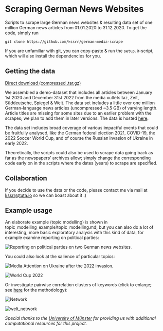 # Scraping German News Websites

Scripts to scrape large German news websites & resulting data set of one million German news articles from 01.01.2020 to 31.12.2020. To get the code, simply run 

```
git clone https://github.com/kssrr/german-media-scrape
```

If you are unfamiliar with git, you can copy-paste & run the `setup.R`-script, which will also install the dependencies for you. 

## Getting the data

[Direct download (compressed .tar.gz)](https://archive.org/download/german-media-scrape_202302/data.tar.gz)

We assembled a demo-dataset that includes all articles between January 1st 2020 and December 31st 2022 from the media outlets taz, Zeit, Süddeutsche, Spiegel & Welt. The data set includes a little over one million German-language news articles (uncompressed ~3.5 GB) of varying length. Article titles are missing for some sites due to an earlier problem with the scrapes; we plan to add them in later versions. The data is hosted [here](https://archive.org/details/german-media-scrape_202302).

The data set includes broad coverage of various impactful events that could be fruitfully analysed, like the German federal election 2021, COVID-19, the 2022 Soccer World Cup, and of course the Russian invasion of Ukraine in early 2022. 

Theoretically, the scripts could also be used to scrape data going back as far as the newspapers' archives allow; simply change the corresponding code early on in the scripts where the dates (years) to scrape are specified.


## Collaboration

If you decide to use the data or the code, please contact me via mail at kssrr@tuta.io so we can boast about it :)

## Example usage

An elaborate example (topic modelling) is shown in topic\_modelling\_example/topic\_modelling.md, but you can also do a lot of interesting, more basic exploratory analysis with this kind of data, for example examine reporting on political parties:

![Reporting on political parties on two German news websites.](https://user-images.githubusercontent.com/121236725/210736182-01f7a3f2-3f72-420c-b03e-8cc252426dba.png)

You could also look at the salience of particular topics:

![Media Attention on Ukraine after the 2022 invasion.](https://user-images.githubusercontent.com/121236725/210806381-59ed1d41-fac2-4b1f-a99d-748e30a428ef.png)

![World Cup 2022](https://user-images.githubusercontent.com/121236725/210814418-e05d6aaf-5976-454f-89af-d5e9998476df.png)

Or investigate pairwise correlation clusters of keywords (click to enlarge; see [here](https://www.tidytextmining.com/ngrams.html#counting-and-correlating-pairs-of-words-with-the-widyr-package) for the methodology):

![Network](https://user-images.githubusercontent.com/121236725/212491454-24f43fbc-788f-4496-878f-c5068d68f89a.png)

![welt_network](https://user-images.githubusercontent.com/121236725/212496053-41494d26-1043-477c-b23a-3d29fe73613a.png)

*Special thanks to the [University of Münster](https://www.uni-muenster.de/de/) for providing us with additional computational resources for this project.*

